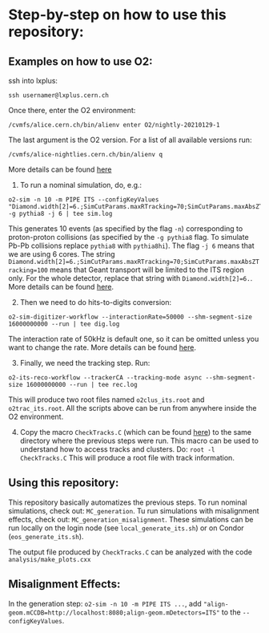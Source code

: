 # Step-by-step on how to use this repository:

## Examples on how to use O2:
ssh into lxplus:
```
ssh usernamer@lxplus.cern.ch
```
Once there, enter the O2 environment:
```
/cvmfs/alice.cern.ch/bin/alienv enter O2/nightly-20210129-1
```
The last argument is the O2 version. For a list of all available versions run:
```
/cvmfs/alice-nightlies.cern.ch/bin/alienv q
```
More details can be found [here](https://alice-doc.github.io/alice-analysis-tutorial/building/precomp.html)

1. To run a nominal simulation, do, e.g.:
```
o2-sim -n 10 -m PIPE ITS --configKeyValues "Diamond.width[2]=6.;SimCutParams.maxRTracking=70;SimCutParams.maxAbsZTracking=100" -g pythia8 -j 6 | tee sim.log
```
This generates 10 events (as specified by the flag ```-n```) corresponding to proton-proton collisions (as specified by the ```-g pythia8``` flag. To simulate Pb-Pb collisions replace ```pythia8``` with ```pythia8hi```). The flag ```-j 6``` means that we are using 6 cores. The string ```Diamond.width[2]=6.;SimCutParams.maxRTracking=70;SimCutParams.maxAbsZTracking=100``` means that Geant transport will be limited to the ITS region only. For the whole detector, replace that string with ```Diamond.width[2]=6.```. More details can be found [here](https://github.com/AliceO2Group/AliceO2/blob/dev/doc/DetectorSimulation.md).

2. Then we need to do hits-to-digits conversion:
```
o2-sim-digitizer-workflow --interactionRate=50000 --shm-segment-size 16000000000 --run | tee dig.log
```
The interaction rate of 50kHz is default one, so it can be omitted unless you want to change the rate. More details can be found [here](https://github.com/AliceO2Group/AliceO2/blob/dev/Steer/DigitizerWorkflow/README.md).

3. Finally, we need the tracking step. Run:
```
o2-its-reco-workflow --trackerCA --tracking-mode async --shm-segment-size 16000000000 --run | tee rec.log
```
This will produce two root files named ```o2clus_its.root``` and ```o2trac_its.root```.
All the scripts above can be run from anywhere inside the O2 environment.

4. Copy the macro ```CheckTracks.C``` (which can be found [here](https://github.com/AliceO2Group/AliceO2/blob/dev/Detectors/ITSMFT/ITS/macros/test/CheckTracks.C)) to the same directory where the previous steps were run. This macro can be used to understand how to access tracks and clusters. Do:
```root -l CheckTracks.C```
This will produce a root file with track information.

## Using this repository:
This repository basically automatizes the previous steps. To run nominal simulations, check out: ```MC_generation```. Tu run simulations with misalignment effects, check out: ```MC_generation_misalignment```. These simulations can be run locally on the login node (see ```local_generate_its.sh```) or on Condor (```eos_generate_its.sh```).

The output file produced by ```CheckTracks.C``` can be analyzed with the code ```analysis/make_plots.cxx```

## Misalignment Effects:
In the generation step: ```o2-sim -n 10 -m PIPE ITS ...```, add ```"align-geom.mCCDB=http://localhost:8080;align-geom.mDetectors=ITS"``` to the ```--configKeyValues```.
